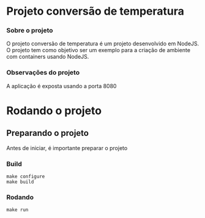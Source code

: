 # Projeto conversão de temperatura

### Sobre o projeto
O projeto conversão de temperatura é um projeto desenvolvido em NodeJS. O projeto tem como objetivo ser um exemplo para a criação de ambiente com containers usando NodeJS.

### Observações do projeto
A aplicação é exposta usando a porta 8080
# Rodando o projeto

## Preparando o projeto
Antes de iniciar, é importante preparar o projeto
### Build
```
make configure
make build 
``` 

### Rodando
``` make run ``` 